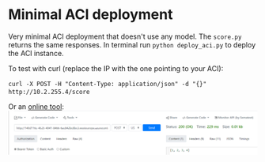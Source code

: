 # Minimal ACI deployment

Very minimal ACI deployment that doesn't use any model. The `score.py` returns the same responses. In terminal run `python deploy_aci.py` to deploy the ACI instance.

To test with curl (replace the IP with the one pointing to your ACI):

```
curl -X POST -H "Content-Type: application/json" -d "{}" http://10.2.255.4/score
```

Or an [online tool](https://reqbin.com/):
![Regbin sample](./reqbin_sample.png)